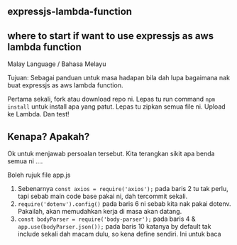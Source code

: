## expressjs-lambda-function

where to start if want to use expressjs as aws lambda function
---
Malay Language / Bahasa Melayu

Tujuan: Sebagai panduan untuk masa hadapan bila dah lupa bagaimana nak buat expressjs as aws lambda function.

Pertama sekali, fork atau download repo ni.
Lepas tu run command `npm install` untuk install apa yang patut.
Lepas tu zipkan semua file ni.
Upload ke Lambda.
Dan test!

## Kenapa? Apakah?

Ok untuk menjawab persoalan tersebut. Kita terangkan sikit apa benda semua ni ....

Boleh rujuk file app.js

1. Sebenarnya `const axios = require('axios');` pada baris 2 tu tak perlu, tapi sebab main code base pakai ni, dah tercommit sekali.
2. `require('dotenv').config()` pada baris 6 ni sebab kita nak pakai dotenv. Pakailah, akan memudahkan kerja di masa akan datang.
3. `const bodyParser = require('body-parser');` pada baris 4 & `app.use(bodyParser.json());` pada baris 10 katanya by default tak include sekali dah macam dulu, so kena define sendiri. Ini untuk baca 
